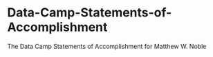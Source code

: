# Data-Camp-Statements-of-Accomplishment
The Data Camp Statements of Accomplishment for Matthew W. Noble
